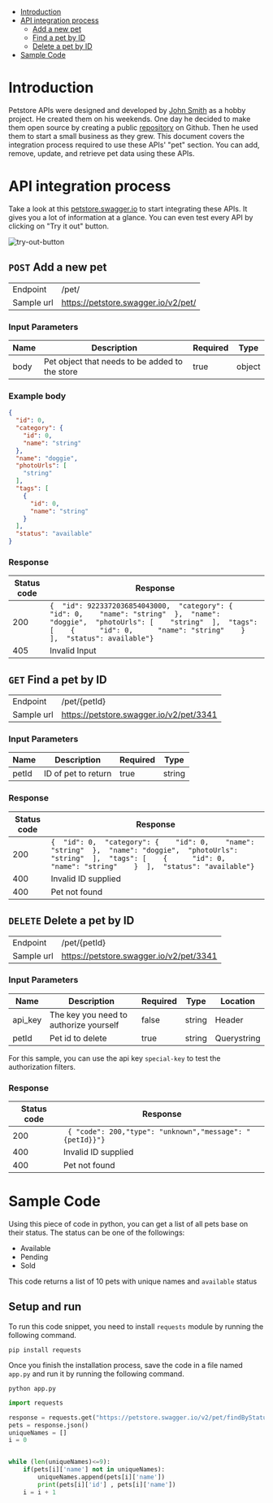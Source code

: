 - [Introduction](#introduction)
- [API integration process](#api-integration-process)
  * [Add a new pet](#post-add-a-new-pet)
  * [Find a pet by ID](#get-find-a-pet-by-id)
  * [Delete a pet by ID](#delete-delete-a-pet-by-id)
- [Sample Code](#sample-code)


# Introduction
 Petstore APIs were designed and developed by [John Smith](#) as a hobby project. He created them on his weekends. One day he decided to make them open source by creating a public [repository](#) on Github. Then he used them to start a small business as they grew. This document covers the integration process required to use these APIs' "pet" section.
You can add, remove, update, and retrieve pet data using these APIs.

# API integration process
Take a look at this [petstore.swagger.io](https://petstore.swagger.io) to start integrating these APIs. It gives you a lot of information at a glance. You can even test every API by clicking on "Try it out" button.

![try-out-button](https://user-images.githubusercontent.com/10261553/177050926-ae66f09c-5265-4aa1-bf7c-3e2c9b3fc46e.png)


## ```POST``` Add a new pet
|||
|-----|-----|
|Endpoint| /pet/|
|Sample url|https://petstore.swagger.io/v2/pet/|

### Input Parameters
|Name|Description|Required|Type|
|---|---|---|---|
|body|Pet object that needs to be added to the store|true|object|

### Example body 
```json
{
  "id": 0,
  "category": {
    "id": 0,
    "name": "string"
  },
  "name": "doggie",
  "photoUrls": [
    "string"
  ],
  "tags": [
    {
      "id": 0,
      "name": "string"
    }
  ],
  "status": "available"
}
```

### Response
|Status code|Response|
|---|---|
|200|``` {  "id": 9223372036854043000,  "category": {    "id": 0,    "name": "string"  },  "name": "doggie",  "photoUrls": [    "string"  ],  "tags": [    {      "id": 0,      "name": "string"    }  ],  "status": available"} ```
|405|Invalid Input|

## ```GET``` Find a pet by ID
|||
|-----|-----|
|Endpoint| /pet/{petId}|
|Sample url|https://petstore.swagger.io/v2/pet/3341|

### Input Parameters
|Name|Description|Required|Type|
|---|---|---|---|
|petId|ID of pet to return|true|string|


### Response
|Status code|Response|
|---|---|
|200|``` {  "id": 0,  "category": {    "id": 0,    "name": "string"  },  "name": "doggie",  "photoUrls":     "string"  ],  "tags": [    {      "id": 0,      "name": "string"    }  ],  "status": "available"} ```
|400|	Invalid ID supplied|
|400|	Pet not found|



## ```DELETE``` Delete a pet by ID
|||
|-----|-----|
|Endpoint| /pet/{petId}|
|Sample url|https://petstore.swagger.io/v2/pet/3341|

### Input Parameters
|Name|Description|Required|Type|Location|
|---|---|---|---|---|
|api_key|The key you need to authorize yourself|false|string|Header|
|petId|Pet id to delete|true|string|Querystring|

For this sample, you can use the api key ```special-key``` to test the authorization filters.


### Response
|Status code|Response|
|---|---|
|200|``` { "code": 200,"type": "unknown","message": "{petId}}"}```
|400|	Invalid ID supplied|
|400|	Pet not found|



# Sample Code
Using this piece of code in python, you can get a list of all pets base on their status. 
The status can be one of the followings:
- Available
- Pending
- Sold

This code returns a list of 10 pets with unique names and ```available``` status

## Setup and run
To run this code snippet, you need to install ```requests``` module by running the following command.
``` 
pip install requests 
``` 

Once you finish the installation process, save the code in a file named ```app.py``` and run it by running the following command.
``` 
python app.py 
```

```python
import requests

response = requests.get("https://petstore.swagger.io/v2/pet/findByStatus?status=available")
pets = response.json()
uniqueNames = []
i = 0


while (len(uniqueNames)<=9):
    if(pets[i]['name'] not in uniqueNames):
        uniqueNames.append(pets[i]['name'])
        print(pets[i]['id'] , pets[i]['name'])
    i = i + 1    
```